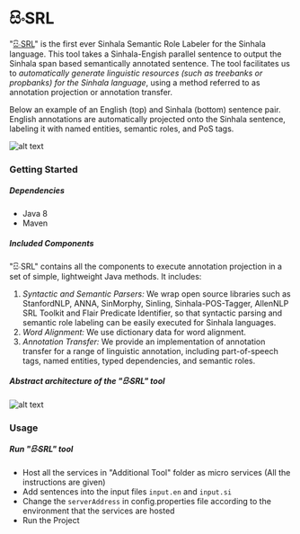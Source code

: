 # සිංSRL

"[සිංSRL](http://www.colips.org/conferences/ialp2020/proceedings/papers/IALP2020_P51.pdf)" is the first ever Sinhala Semantic Role Labeler for the Sinhala language. This tool takes a Sinhala-Engish parallel sentence to output the Sinhala span based semantically annotated sentence. The tool facilitates us to *automatically generate linguistic resources (such as treebanks or propbanks) for the Sinhala language*, using a method referred to as annotation projection or annotation transfer.

Below an example of an English (top) and Sinhala (bottom) sentence pair. English annotations are automatically projected onto the Sinhala sentence, labeling it with named entities, semantic roles, and PoS tags.


![alt text](https://github.com/SandunK/SinSRL/blob/master/images/projection.png?raw=true)


### Getting Started

##### Dependencies
   - Java 8
   - Maven
 
##### Included Components

"සිංSRL" contains all the components to execute annotation projection in a set of simple, lightweight Java methods. It includes:

  1. *Syntactic and Semantic Parsers:* We wrap open source libraries such as StanfordNLP, ANNA, SinMorphy, Sinling, Sinhala-POS-Tagger, AllenNLP SRL Toolkit and Flair Predicate Identifier, so that syntactic parsing and semantic role labeling can be easily executed for Sinhala languages.
  2. *Word Alignment:* We use dictionary data for word alignment.
  3. *Annotation Transfer:* We provide an implementation of annotation transfer for a range of linguistic annotation, including part-of-speech tags, named entities, typed dependencies, and semantic roles.

 
##### Abstract architecture of the "සිංSRL" tool

![alt text](https://github.com/SandunK/SinSRL/blob/master/images/architecture.png?raw=true)


### Usage

##### Run "සිංSRL" tool

- Host all the services in "Additional Tool" folder as micro services (All the instructions are given)
- Add sentences into the input files `input.en` and `input.si`
- Change the `serverAddress` in config.properties file according to the environment that the services are hosted
- Run the Project
